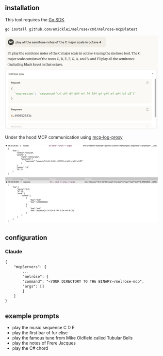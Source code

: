 ## installation

This tool requires the [Go SDK](https://go.dev).

    go install github.com/emicklei/melrose/cmd/melrose-mcp@latest

![melrose-prompt](img/melrose_prompt.png)

Under the hood MCP communication using [mcp-log-proxy](https://github.com/emicklei/mcp-log-proxy)

![melrose-request](img/melrose_request.png)
![melrose-response](img/melrose_response.png)

## configuration

### Claude

    {
        "mcpServers": { 
            ...
            "melrōse": {
            "command": "<YOUR DIRECTORY TO THE BINARY>/melrose-mcp",
            "args": []
            }
        }
    }

## example prompts

- play the music sequence  C D E
- play the first bar of fur elise
- play the famous tune from Mike Oldfield called Tubular Bells
- play the notes of Frere Jacques
- play the C# chord